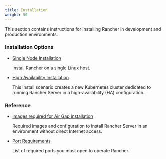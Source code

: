 ```yaml
---
title: Installation
weight: 50
---
```

This section contains instructions for installing Rancher in development and production environments.

### Installation Options

- [Single Node Installation](single-node-install/)

	Install Rancher on a single Linux host.

-  [High Availability Installation](ha-server-install/)

 	This install scenario creates a new Kubernetes cluster dedicated to running Rancher Server in a high-availability (HA) configuration.

### Reference

-  [Images required for Air Gap Installation](air-gap-images/)

	Required images and configuration to install Rancher Server in an environment without direct Internet access.

-  [Port Requirements](references/)

 	List of required ports you must open to operate Rancher.
